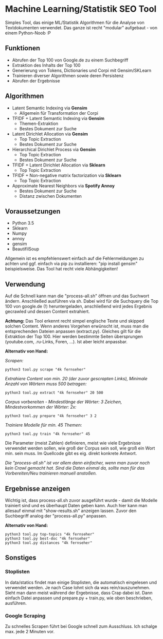 # Machine Learning/Statistik SEO Tool

Simples Tool, das einige ML/Statistik Algorithmen für die Analyse von Textdokumenten verwendet. Das ganze ist recht "modular" aufgebaut - von einem Python-Noob :P

## Funktionen

- Abrufen der Top 100 von Google.de zu einem Suchbegriff
- Extraktion des Inhalts der Top 100
- Generierung von Tokens, Dictionaries und Corpi mit Gensim/SKLearn
- Trainieren diverser Algorithmen sowie deren Persistenz
- Abrufen der Ergebnisse

## Algorithmen

- Latent Semantic Indexing via <strong>Gensim</strong>
    - Allgemein für Transformation der Corpi
- TFIDF + Latent Semantic Indexing via <strong>Gensim</strong>
    - Themen-Extraktion
    - Bestes Dokument zur Suche
- Latent Dirichlet Allocation via <strong>Gensim</strong>
    - Top Topic Extraction
    - Bestes Dokument zur Suche
- Hierarchical Dirichlet Process via <strong>Gensim</strong>
    - Top Topic Extraction
    - Bestes Dokument zur Suche
- TFIDF + Latent Dirichlet Allocation via <strong>Sklearn</strong>
    - Top Topic Extraction
- TFIDF + Non-negative matrix factorization via <strong>Sklearn</strong>
    - Top Topic Extraction
- Approximate Nearest Neighbors via <strong>Spotify Annoy</strong>
    - Bestes Dokument zur Suche
    - Distanz zwischen Dokumenten

## Voraussetzungen

- Python 3.5
- Sklearn
- Numpy
- annoy
- gensim
- BeautifilSoup

Allgemein ist es empfehlenswert einfach auf die Fehlermeldungen zu achten und ggf. einfach via pip zu installieren: "pip install gensim" beispielsweise. Das Tool hat recht viele Abhängigkeiten!

## Verwendung

Auf die Schnell kann man die "process-all.sh" öffnen und das Suchwort ändern. Anschließed ausführen via sh. Dabei wird für die Suchquery die Top 100 von google.de (!) heruntergeladen, anschließend wird jedes Ergebnis gecrawled und dessen Content extrahiert.

<strong>Achtung:</strong> Das Tool erkennt recht simpel englische Texte und skipped solchen Content. Wenn anderes Vorgehen erwünscht ist, muss man die entsprechenden Dateien anpassen (extract.py). Gleiches gilt für die Extraktion der Top 100. Hier werden bestimmte Seiten übersprungen (youtube.com, .ru-Links, Foren, ...). Ist aber leicht anpassbar.

<strong>Alternativ von Hand:</strong>

<em>Scrapen:</em><br />
```
python3 tool.py scrape "4k fernseher"
```

<em>Extrahiere Content von min. 20 (der zuvor gescrapten Links), Minimale Anzahl von Wörtern muss 500 betragen:</em><br />
```
python3 tool.py extract "4k fernseher" 20 500
```

<em>Corpus vorbereiten - Mindestlänge der Wörter: 3 Zeichen, Mindestvorkommen der Wörter: 2x:</em><br />
```
python3 tool.py prepare "4k fernseher" 3 2
```

<em>Trainiere Modelle für min. 45 Themen:</em><br />
```
python3 tool.py train "4k fernseher" 45
```

Die Parameter (meist Zahlen) definieren, meist wie viele Ergebnisse verwendet werden sollen, wie groß der Corpus sein soll, wie groß ein Wort min. sein muss. Im Quellcode gibt es eig. direkt konkrete Antwort.

<em>Die "process-all.sh" ist vor allem dann einfacher, wenn man zuvor noch kein Crawl gemacht hat. Sind die Daten einmal da, sollte man für das Vorbereiten/Neu trainieren manuell anstoßen.</em>

## Ergebnisse anzeigen

Wichtig ist, dass process-all.sh zuvor ausgeführt wurde - damit die Modelle trainiert sind und es überhaupt Daten geben kann.
Auch hier kann man allesauf einmal mit "show-results.sh" anzeigen lassen. Zuvor den Suchbegriff analog der "process-all.py" anpassen.

<strong>Alternativ von Hand:</strong>
```
python3 tool.py top-topics "4k fernseher"
python3 tool.py best-doc "4k fernseher"
python3 tool.py distances "4k fernseher"
```

## Sonstiges

### Stoplisten

In data/statics findet man einige Stoplisten, die automatisch eingelesen und verwendet werden. Je nach Case lohnt sich da was rein/rauszunehmen. Sieht man dann meist während der Ergebnisse, dass Crap dabei ist. Dann einfach Datei anpassen und prepare.py + train.py, wie oben beschrieben, ausführen.

### Google Scraping

Zu schnelles Scrapen führt bei Google schnell zum Ausschluss. Ich schalge max. jede 2 Minuten vor.